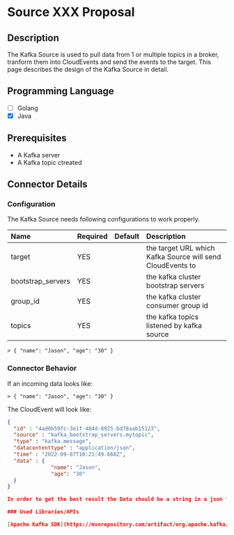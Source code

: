 # Source XXX Proposal

## Description

The Kafka Source is used to pull data from 1 or multiple topics in a broker, tranform them into CloudEvents and send the events to the target.
This page describes the design of the Kafka Source in detail.

## Programming Language

-[ ] Golang
-[x] Java

## Prerequisites

- A Kafka server
- A Kafka topic ctreated

## Connector Details

### Configuration

The Kafka Source needs following configurations to work properly.

| Name              | Required | Default | Description                                                |
| :---------------- | :------- | :-----: | :--------------------------------------------------------- |
| target            | YES      |         | the target URL which Kafka Source will send CloudEvents to |
| bootstrap_servers | YES      |         | the kafka cluster bootstrap servers                        |
| group_id          | YES      |         | the kafka cluster consumer group id                        |
| topics            | YES      |         | the kafka topics listened by kafka source                  |



```text
> { "name": "Jason", "age": "30" }
```

### Connector Behavior

If an incoming data looks like:

```text
> { "name": "Jason", "age": "30" }
```
The CloudEvent will look like:

```JSON
{
  "id" : "4ad0b59fc-3e1f-484d-8925-bd78aab15123",
  "source" : "kafka_bootstrap_servers.mytopic",
  "type" : "kafka.message",
  "datacontenttype" : "application/json",
  "time" : "2022-09-07T10:21:49.668Z",
  "data" : {
	          "name": "Jason",
	          "age": "30"
  }
}

In order to get the best result the Data should be a string in a json format, but the kafka connector can receive any type of messages.

### Used Libraries/APIs

[Apache Kafka SDK](https://mvnrepository.com/artifact/org.apache.kafka/kafka)
